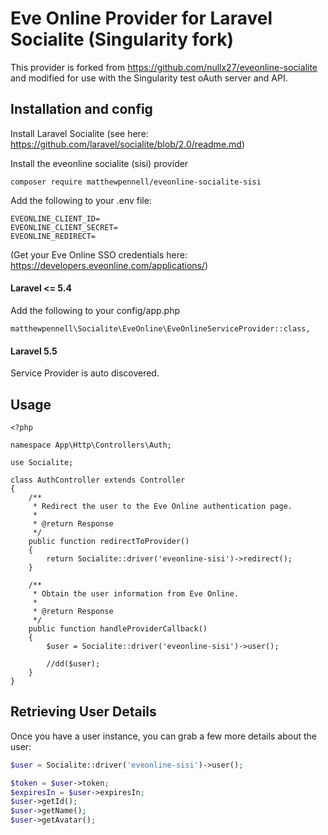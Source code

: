# Eve Online Provider for Laravel Socialite (Singularity fork)

This provider is forked from https://github.com/nullx27/eveonline-socialite and modified for use with the Singularity test oAuth server and API.

## Installation and config
Install Laravel Socialite (see here: https://github.com/laravel/socialite/blob/2.0/readme.md)

Install the eveonline socialite (sisi) provider

```
composer require matthewpennell/eveonline-socialite-sisi
```

Add the following to your .env file:

```
EVEONLINE_CLIENT_ID=
EVEONLINE_CLIENT_SECRET=
EVEONLINE_REDIRECT=
```

(Get your Eve Online SSO credentials here: https://developers.eveonline.com/applications/)

#### Laravel <= 5.4
Add the following to your config/app.php
```
matthewpennell\Socialite\EveOnline\EveOnlineServiceProvider::class,
```

#### Laravel 5.5
Service Provider is auto discovered.

## Usage

```
<?php

namespace App\Http\Controllers\Auth;

use Socialite;

class AuthController extends Controller
{
    /**
     * Redirect the user to the Eve Online authentication page.
     *
     * @return Response
     */
    public function redirectToProvider()
    {
        return Socialite::driver('eveonline-sisi')->redirect();
    }

    /**
     * Obtain the user information from Eve Online.
     *
     * @return Response
     */
    public function handleProviderCallback()
    {
        $user = Socialite::driver('eveonline-sisi')->user();

        //dd($user);
    }
}
```

## Retrieving User Details

Once you have a user instance, you can grab a few more details about the user:

```php
$user = Socialite::driver('eveonline-sisi')->user();

$token = $user->token;
$expiresIn = $user->expiresIn;
$user->getId();
$user->getName();
$user->getAvatar();
```
